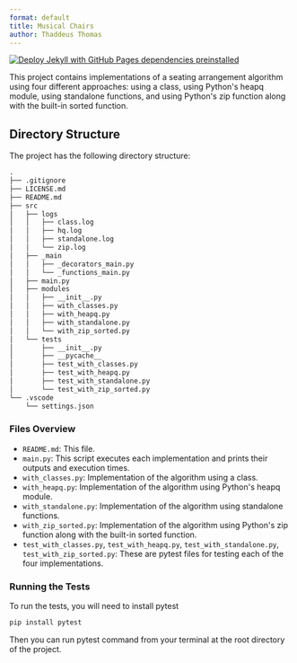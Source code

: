 ```yaml
---
format: default
title: Musical Chairs
author: Thaddeus Thomas
---
```


[![Deploy Jekyll with GitHub Pages dependencies preinstalled](https://github.com/thomasthaddeus/musical-chairs/actions/workflows/jekyll-gh-pages.yml/badge.svg)](https://github.com/thomasthaddeus/musical-chairs/actions/workflows/jekyll-gh-pages.yml)

This project contains implementations of a seating arrangement algorithm using four different approaches: using a class, using Python's heapq module, using standalone functions, and using Python's zip function along with the built-in sorted function.

## Directory Structure

The project has the following directory structure:

```markdown
.
├── .gitignore
├── LICENSE.md
├── README.md
├── src
│   ├── logs
│   │   ├── class.log
│   │   ├── hq.log
│   │   ├── standalone.log
│   │   └── zip.log
│   ├── _main
│   │   ├── _decorators_main.py
│   │   └── _functions_main.py
│   ├── main.py
│   ├── modules
│   │   ├── __init__.py
│   │   ├── with_classes.py
│   │   ├── with_heapq.py
│   │   ├── with_standalone.py
│   │   └── with_zip_sorted.py
│   └── tests
│       ├── __init__.py
│       ├── __pycache__
│       ├── test_with_classes.py
│       ├── test_with_heapq.py
│       ├── test_with_standalone.py
│       └── test_with_zip_sorted.py
└── .vscode
    └── settings.json
```

### Files Overview

- `README.md`: This file.
- `main.py`: This script executes each implementation and prints their outputs and execution times.
- `with_classes.py`: Implementation of the algorithm using a class.
- `with_heapq.py`: Implementation of the algorithm using Python's heapq module.
- `with_standalone.py`: Implementation of the algorithm using standalone functions.
- `with_zip_sorted.py`: Implementation of the algorithm using Python's zip function along with the built-in sorted function.
- `test_with_classes.py`, `test_with_heapq.py`, `test_with_standalone.py`, `test_with_zip_sorted.py`: These are pytest files for testing each of the four implementations.

### Running the Tests

To run the tests, you will need to install pytest 

```python
pip install pytest
```

Then you can run pytest command from your terminal at the root directory of the project.

